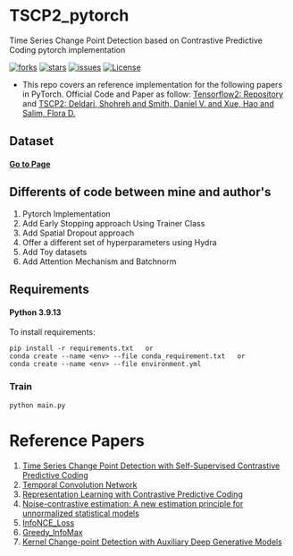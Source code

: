 # TSCP2_pytorch
Time Series Change Point Detection based on Contrastive Predictive Coding pytorch implementation

[![forks](https://img.shields.io/github/forks/lee-seon-woo/tscp2_pytorch?style=plastic)](https://github.com/LEE-SEON-WOO/TSCP2_pytorch/network/members)
[![stars](https://img.shields.io/github/stars/lee-seon-woo/tscp2_pytorch?style=plastic)](https://github.com/LEE-SEON-WOO/TSCP2_pytorch/stargazers)
[![issues](https://img.shields.io/github/issues/lee-seon-woo/tscp2_pytorch)](https://github.com/LEE-SEON-WOO/TSCP2_pytorch/issues)
[![License](https://img.shields.io/github/license/lee-seon-woo/tscp2_pytorch)](./LICENSE)

* This repo covers an reference implementation for the following papers in PyTorch. Official Code and Paper as follow: [Tensorflow2: Repository](https://github.com/cruiseresearchgroup/TSCP2) and [TSCP2: Deldari, Shohreh and Smith, Daniel V. and Xue, Hao and Salim, Flora D.](https://arxiv.org/abs/2011.14097)
## Dataset
####  [Go to Page](https://github.com/OctoberChang/klcpd_code/tree/master/data)

## Differents of code between mine and author's
1. Pytorch Implementation
2. Add Early Stopping approach Using Trainer Class
3. Add Spatial Dropout approach
4. Offer a different set of hyperparameters using Hydra
5. Add Toy datasets
6. Add Attention Mechanism and Batchnorm

## Requirements
#### Python 3.9.13
To install requirements:
```console
pip install -r requirements.txt   or
conda create --name <env> --file conda_requirement.txt   or
conda create --name <env> --file environment.yml
```
### **Train**
```
python main.py
```

# Reference Papers
1. [Time Series Change Point Detection with Self-Supervised Contrastive Predictive Coding](https://doi.org/10.1145/3442381.3449903)
2. [Temporal Convolution Network](https://github.com/flrngel/TCN-with-attention)
3. [Representation Learning with Contrastive Predictive Coding](https://arxiv.org/abs/1807.03748)
4. [Noise-contrastive estimation: A new estimation principle for unnormalized statistical models](http://proceedings.mlr.press/v9/gutmann10a/gutmann10a.pdf)
5. [InfoNCE_Loss](https://github.com/loeweX/Greedy_InfoMax/)
6. [Greedy_InfoMax](https://github.com/loeweX/Greedy_InfoMax/)
7. [Kernel Change-point Detection with Auxiliary Deep Generative Models](https://openreview.net/forum?id=r1GbfhRqF7)